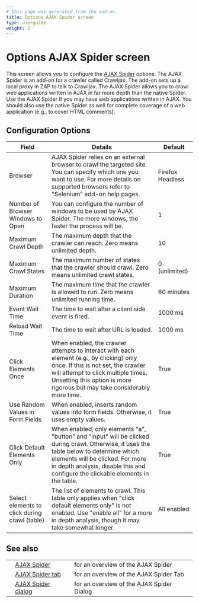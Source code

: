 ```yaml
---
# This page was generated from the add-on.
title: Options AJAX Spider screen
type: userguide
weight: 2
---
```


# Options AJAX Spider screen

This screen allows you to configure the [AJAX Spider](/docs/desktop/addons/ajax-spider/) options. The AJAX Spider is an add-on for a crawler called Crawljax. The add-on sets up a local proxy in ZAP to talk to Crawljax. The AJAX Spider allows you to crawl web applications written in AJAX in far more depth than the native Spider. Use the AJAX Spider if you may have web applications written in AJAX. You should also use the native Spider as well for complete coverage of a web application (e.g., to cover HTML comments).   

## Configuration Options


|                     Field                     |                                                                                                                             Details                                                                                                                             |     Default      |
|-----------------------------------------------|-----------------------------------------------------------------------------------------------------------------------------------------------------------------------------------------------------------------------------------------------------------------|------------------|
| Browser                                       | AJAX Spider relies on an external browser to crawl the targeted site. You can specify which one you want to use. For more details on supported browsers refer to "Selenium" add-on help pages.                                                                  | Firefox Headless |
| Number of Browser Windows to Open             | You can configure the number of windows to be used by AJAX Spider. The more windows, the faster the process will be.                                                                                                                                            | 1                |
| Maximum Crawl Depth                           | The maximum depth that the crawler can reach. Zero means unlimited depth.                                                                                                                                                                                       | 10               |
| Maximum Crawl States                          | The maximum number of states that the crawler should crawl. Zero means unlimited crawl states.                                                                                                                                                                  | 0 (unlimited)    |
| Maximum Duration                              | The maximum time that the crawler is allowed to run. Zero means unlimited running time.                                                                                                                                                                         | 60 minutes       |
| Event Wait Time                               | The time to wait after a client side event is fired.                                                                                                                                                                                                            | 1000 ms          |
| Reload Wait Time                              | The time to wait after URL is loaded.                                                                                                                                                                                                                           | 1000 ms          |
| Click Elements Once                           | When enabled, the crawler attempts to interact with each element (e.g., by clicking) only once. If this is not set, the crawler will attempt to click multiple times. Unsetting this option is more rigorous but may take considerably more time.               | True             |
| Use Random Values in Form Fields              | When enabled, inserts random values into form fields. Otherwise, it uses empty values.                                                                                                                                                                          | True             |
| Click Default Elements Only                   | When enabled, only elements "a", "button" and "input" will be clicked during crawl. Otherwise, it uses the table below to determine which elements will be clicked. For more in depth analysis, disable this and configure the clickable elements in the table. | True             |
| Select elements to click during crawl (table) | The list of elements to crawl. This table only applies when "click default elements only" is not enabled. Use "enable all" for a more in depth analysis, though it may take somewhat longer.                                                                    | All enabled      |

## See also

|   |                                                                    |                                           |
|---|--------------------------------------------------------------------|-------------------------------------------|
|   | [AJAX Spider](/docs/desktop/addons/ajax-spider/)                   | for an overview of the AJAX Spider        |
|   | [AJAX Spider tab](/docs/desktop/addons/ajax-spider/tab/)           | for an overview of the AJAX Spider Tab    |
|   | [AJAX Spider dialog](/docs/desktop/addons/ajax-spider/scandialog/) | for an overview of the AJAX Spider Dialog |
